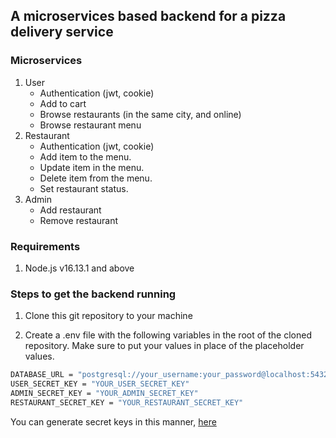 ## A microservices based backend for a pizza delivery service
### Microservices
1. User
    - Authentication (jwt, cookie)
    - Add to cart
    - Browse restaurants (in the same city, and online)
    - Browse restaurant menu
2. Restaurant 
    - Authentication (jwt, cookie)
    - Add item to the menu.
    - Update item in the menu.
    - Delete item from the menu.
    - Set restaurant status.
3. Admin
    - Add restaurant
    - Remove restaurant
### Requirements
1. Node.js v16.13.1 and above

### Steps to get the backend running
1. Clone this git repository to your machine

2. Create a .env file with the following variables in the root of the cloned repository. Make sure to put your values in place of the placeholder values.

```bash
DATABASE_URL = "postgresql://your_username:your_password@localhost:5432/your_database_name?schema=public"
USER_SECRET_KEY = "YOUR_USER_SECRET_KEY"
ADMIN_SECRET_KEY = "YOUR_ADMIN_SECRET_KEY"
RESTAURANT_SECRET_KEY = "YOUR_RESTAURANT_SECRET_KEY" 
```

You can generate secret keys in this manner, [here](https://stackoverflow.com/questions/52996555/generate-a-sufficient-secret-for-jwt-nodejs-lambda)

